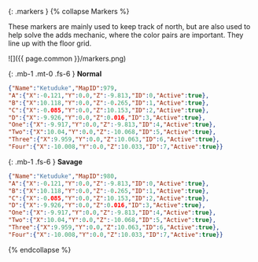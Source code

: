 {: .markers }
{% collapse Markers %}
<div class="summary" markdown="1">
These markers are mainly used to keep track of north, but are also used to help
solve the adds mechanic, where the color pairs are important. They line up with
the floor grid.

![]({{ page.common }}/markers.png)
</div>

{: .mb-1 .mt-0 .fs-6 }
**Normal**

```json
{"Name":"Ketuduke","MapID":979,
"A":{"X":-0.121,"Y":0.0,"Z":-9.813,"ID":0,"Active":true},
"B":{"X":10.118,"Y":0.0,"Z":-0.265,"ID":1,"Active":true},
"C":{"X":-0.085,"Y":0.0,"Z":10.153,"ID":2,"Active":true},
"D":{"X":-9.926,"Y":0.0,"Z":0.016,"ID":3,"Active":true},
"One":{"X":-9.917,"Y":0.0,"Z":-9.813,"ID":4,"Active":true},
"Two":{"X":10.04,"Y":0.0,"Z":-10.068,"ID":5,"Active":true},
"Three":{"X":9.959,"Y":0.0,"Z":10.063,"ID":6,"Active":true},
"Four":{"X":-10.008,"Y":0.0,"Z":10.033,"ID":7,"Active":true}}
```

{: .mb-1 .fs-6 }
**Savage**

```json
{"Name":"Ketuduke","MapID":980,
"A":{"X":-0.121,"Y":0.0,"Z":-9.813,"ID":0,"Active":true},
"B":{"X":10.118,"Y":0.0,"Z":-0.265,"ID":1,"Active":true},
"C":{"X":-0.085,"Y":0.0,"Z":10.153,"ID":2,"Active":true},
"D":{"X":-9.926,"Y":0.0,"Z":0.016,"ID":3,"Active":true},
"One":{"X":-9.917,"Y":0.0,"Z":-9.813,"ID":4,"Active":true},
"Two":{"X":10.04,"Y":0.0,"Z":-10.068,"ID":5,"Active":true},
"Three":{"X":9.959,"Y":0.0,"Z":10.063,"ID":6,"Active":true},
"Four":{"X":-10.008,"Y":0.0,"Z":10.033,"ID":7,"Active":true}}
```
{% endcollapse %}
